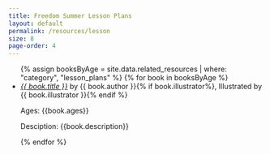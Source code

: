 ```yaml
---
title: Freedom Summer Lesson Plans
layout: default
permalink: /resources/lesson
size: 8
page-order: 4
---
```


<ul>
    {% assign booksByAge = site.data.related_resources | where: "category", "lesson_plans" %}
    {% for book in booksByAge %}
    <li>
        <a href="{{ book.url }}" target="_blank"><i>{{ book.title }}</i></a> by {{ book.author }}{% if book.illustrator%}, Illustrated by {{ book.illustrator }}{% endif %}
        <p>Ages: {{book.ages}}</p>
        <p>Desciption: {{book.description}}</p>
    </li>
    {% endfor %}
</ul>

